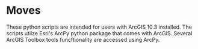 # Moves
These python scripts are intended for users with ArcGIS 10.3 installed.
The scripts utilze Esri's ArcPy python package that comes with ArcGIS.
Several ArcGIS Toolbox tools funcftionality are accessed using ArcPy.

